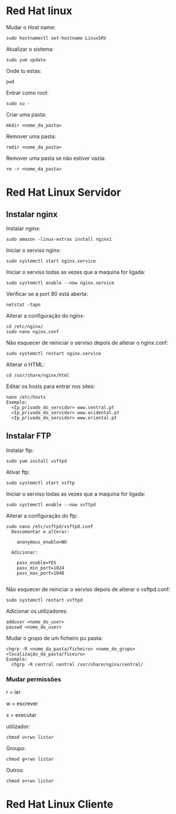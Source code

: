 # Red Hat linux


Mudar o Host name:
```
sudo hostnamectl set-hostname LinuxSRV
```

Atualizar o sistema:
```
sudo yum update
```

Onde tu estas:
```
pwd
``` 

Entrar como root:
```
sudo su -
```

Criar uma pasta:
```
mkdir <nome_da_pasta>
```

Remover uma pasta:
```
rmdir <nome_da_pasta>
```

Remover uma pasta se não estiver vazia:
```
rm -r <nome_da_pasta>
```

# Red Hat Linux Servidor
## Instalar nginx

Instalar nginx:
```
sudo amazon -linux-extras install nginx1
```

Iniciar o serviso nginx:
```
sudo systemctl start nginx.service 
```

Iniciar o serviso todas as vezes que a maquina for ligada:

```
sudo systemctl enable --now nginx.service 
```


Verificar se a port 80 está aberta: 
```
netstat -tapn
```
Alterar a configuração do nginx:
```
cd /etc/nginx/
sudo nano nginx.conf
```

Não esquecer de reiniciar o serviso depois de alterar o nginx.conf:
```
sudo systemctl restart nginx.service 
```

Alterar o HTML: 
```
cd /usr/share/nginx/html
```

Editar os hosts para entrar nos sites:
```
nano /etc/hosts
Exemplo:
  <Ip_privado_do_servidor> www.central.pt
  <Ip_privado_do_servidor> www.ocidental.pt
  <Ip_privado_do_servidor> www.oriental.pt
```


## Instalar FTP 

Instalar ftp:
```
sudo yum install vsftpd
```

Ativar ftp:
```
sudo systemctl start vsftp
```
Iniciar o serviso todas as vezes que a maquina for ligada:
```
sudo systemctl enable --now vsftpd
```

Alterar a configuração do ftp:
```
sudo nano /etc/vsftpd/vsftpd.conf
  Descomentar e alterar:
  
    anonymous_enable=NO
    
  Adicionar:
  
    pasv_enable=YES
    pasv_min_port=1024
    pasv_max_port=1048
    
```

Não esquecer de reiniciar o serviso depois de alterar o vsftpd.conf:
```
sudo systemctl restart vsftpd
```

Adicionar os utilizadores:
```
adduser <nome_do_user>
passwd <nome_do_user>
```

Mudar o grupo de um ficheiro pu pasta:
```
chgrp -R <nome_da_pasta/ficheiro> <nome_do_grupo> <localização_da_pasta/ficeiro>
Exemplo:
  chgrp -R central central /usr/share/nginx/central/
```

### Mudar permissões

r = ler

w = escrever

x = executar

utilizador:
```
chmod u+rwx listar
```

Groupo:
```
chmod g+rwx listar
```

Outros:
```
chmod o+rwx listar
```


# Red Hat Linux Cliente




